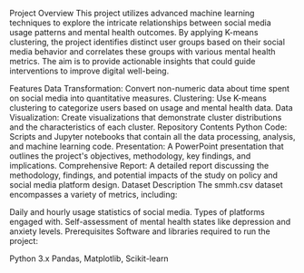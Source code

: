 Project Overview
This project utilizes advanced machine learning techniques to explore the intricate relationships between social media usage patterns and mental health outcomes. By applying K-means clustering, the project identifies distinct user groups based on their social media behavior and correlates these groups with various mental health metrics. The aim is to provide actionable insights that could guide interventions to improve digital well-being.

Features
Data Transformation: Convert non-numeric data about time spent on social media into quantitative measures.
Clustering: Use K-means clustering to categorize users based on usage and mental health data.
Data Visualization: Create visualizations that demonstrate cluster distributions and the characteristics of each cluster.
Repository Contents
Python Code: Scripts and Jupyter notebooks that contain all the data processing, analysis, and machine learning code.
Presentation: A PowerPoint presentation that outlines the project's objectives, methodology, key findings, and implications.
Comprehensive Report: A detailed report discussing the methodology, findings, and potential impacts of the study on policy and social media platform design.
Dataset Description
The smmh.csv dataset encompasses a variety of metrics, including:

Daily and hourly usage statistics of social media.
Types of platforms engaged with.
Self-assessment of mental health states like depression and anxiety levels.
Prerequisites
Software and libraries required to run the project:

Python 3.x
Pandas, Matplotlib, Scikit-learn


